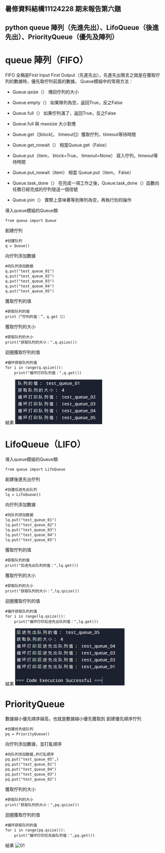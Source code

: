 ## 暑修資料結構11124228 期末報告第六題
## python queue 陣列（先進先出）、LifoQueue（後進先出）、PriorityQueue（優先及陣列）
# queue 陣列（FIFO）
FIFO 全稱是First Input First Output（先進先出），先進先出簡言之就是在獲取佇列的數據時，優先取佇列前面的數據。
Queue模組中的常用方法：

- Queue.qsize（） 傳回佇列的大小

* Queue.empty（） 如果隊列為空，返回True，反之False

+ Queue.full（） 如果佇列滿了，返回True，反之False

- Queue.full 與 maxsize 大小對應

* Queue.get（[block[， timeout]]）獲取佇列，timeout等待時間

+ Queue.get_nowait（） 相當Queue.get（False）

- Queue.put（item， block=True， timeout=None） 寫入佇列，timeout等待時間

* Queue.put_nowait（item） 相當 Queue.put（item， False）

+ Queue.task_done（） 在完成一項工作之後，Queue.task_done（）函數向任務已經完成的佇列發送一個信號

- Queue.join（） 實際上意味著等到隊列為空，再執行別的操作

導入queue模組的Queue類
```
from queue import Queue
```
創建佇列
```
#创建队列
q = Queue()
```
向佇列添加數據
```
#向队列添加数据
q.put("test_queue_01")
q.put("test_queue_02")
q.put("test_queue_03")
q.put("test_queue_04")
q.put("test_queue_05")
```
獲取佇列的值
```
#获取队列的值
print（“佇列的值：”，q.get（））
```
獲取佇列的大小
```
#获取队列的大小
print("获取队列的大小：",q.qsize())
```
迴圈獲取佇列的值
```
#循环获取队列的值
for i in range(q.qsize()):
    print("循环打印队列值：",q.get())
```
結果
![01](https://github.com/chengyuwho/homework2/blob/d79805ea01de6b8ec607428ba1dd3760f60910a7/queue%E7%B5%90%E6%9E%9C.png)
# LifoQueue（LIFO）
導入queue模組的Queue類
```
from queue import LifoQueue
```
創建後進先出佇列
```
#创建后进先出队列
lq = LifoQueue()
```
向佇列添加數據
```
#向队列添加数据
lq.put("test_queue_01")
lq.put("test_queue_02")
lq.put("test_queue_03")
lq.put("test_queue_04")
lq.put("test_queue_05")
```
獲取佇列的值
```
#获取队列的值
print("后进先出队列的值：",lq.get())
```
獲取佇列的大小
```
#获取队列的大小
print("获取队列的大小：",lq.qsize())
```
迴圈獲取佇列的值
```
#循环获取队列的值
for i in range(lq.qsize()):
    print("循环打印后进先出队列值：",lq.get())
```
結果
![01](https://github.com/chengyuwho/homework2/blob/238d79cd8ad174b2a1baf4425cad01141c29413a/lifoqueue%E7%B5%90%E6%9E%9C.png)
# PriorityQueue
數據越小優先順序越高，也就是數據越小優先獲取到
創建優先順序佇列
```
#创建优先级队列
pq = PriorityQueue()
```
向佇列添加數據，並打亂順序
```
#向队列添加数据,并打乱顺序
pq.put("test_queue_05",)
pq.put("test_queue_01")
pq.put("test_queue_04")
pq.put("test_queue_03")
pq.put("test_queue_02")
```
獲取佇列的大小
```
#获取队列的大小
print("获取队列的大小：",pq.qsize())
```
迴圈獲取佇列的值
```
#循环获取队列的值
for i in range(pq.qsize()):
    print("循环打印优先级队列值：",pq.get())
```
結果
![01]()
